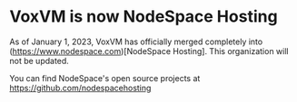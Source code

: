 # VoxVM is now NodeSpace Hosting
As of January 1, 2023, VoxVM has officially merged completely into (https://www.nodespace.com)[NodeSpace Hosting]. This organization will not be updated. 

You can find NodeSpace's open source projects at https://github.com/nodespacehosting
